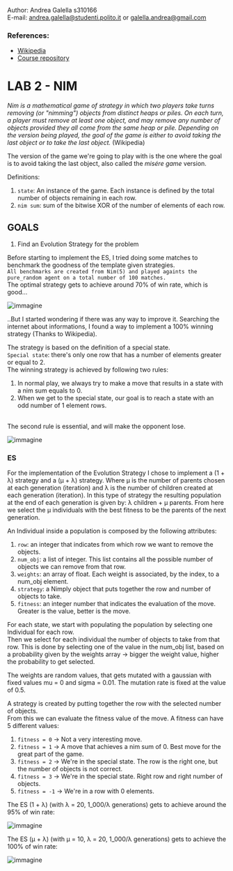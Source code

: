 Author: Andrea Galella s310166
</br>
E-mail: <andrea.galella@studenti.polito.it> or <galella.andrea@gmail.com>
</br>
### References:
  - [Wikipedia](https://en.wikipedia.org/wiki/Nim)
  - [Course repository](https://github.com/squillero/computational-intelligence)

# LAB 2 - NIM

*Nim is a mathematical game of strategy in which two players take turns removing (or "nimming") objects from distinct heaps or piles. On each turn, a player must remove at least one object, and may remove any number of objects provided they all come from the same heap or pile. Depending on the version being played, the goal of the game is either to avoid taking the last object or to take the last object.* (Wikipedia)

The version of the game we're going to play with is the one where the goal is to avoid taking the last object, also called the *misére game* version.

Definitions:
  1. `state`: An instance of the game. Each instance is defined by the total number of objects remaining in each row. 
  2. `nim sum`: sum of the bitwise XOR of the number of elements of each row.

## GOALS

1) Find an Evolution Strategy for the problem

Before starting to implement the ES, I tried doing some matches to benchmark the goodness of the template given strategies.
</br>
`All benchmarks are created from Nim(5) and played againts the pure_random agent on a total number of 100 matches.`
</br>
The optimal strategy gets to achieve around 70% of win rate, which is good...

![immagine](https://github.com/andrea-ga/computational-intelligence/assets/55812399/464fea43-4c7d-4f02-80ae-d55471033db9)

..But I started wondering if there was any way to improve it.
Searching the internet about informations, I found a way to implement a 100% winning strategy (Thanks to Wikipedia).

The strategy is based on the definition of a special state.
</br>
`Special state`: there's only one row that has a number of elements greater or equal to 2.
</br>
The winning strategy is achieved by following two rules:
  1. In normal play, we always try to make a move that results in a state with a nim sum equals to 0.
  2. When we get to the special state, our goal is to reach a state with an odd number of 1 element rows.
</br>
The second rule is essential, and will make the opponent lose.

![immagine](https://github.com/andrea-ga/computational-intelligence/assets/55812399/c3f26972-177f-4d7c-a0d4-ff9189aa54fd)


### ES
For the implementation of the Evolution Strategy I chose to implement a (1 + λ) strategy and a (μ + λ) strategy. Where μ is the number of parents chosen at each generation (iteration) and λ is the number of children created at each generation (iteration). In this type of strategy the resulting population at the end of each generation is given by: λ children + μ parents. From here we select the μ individuals with the best fitness to be the parents of the next generation.

An Individual inside a population is composed by the following attributes:
  1. `row`: an integer that indicates from which row we want to remove the objects.
  2. `num_obj`: a list of integer. This list contains all the possible number of objects we can remove from that row.
  3. `weights`: an array of float. Each weight is associated, by the index, to a num_obj element.
  4. `strategy`: a Nimply object that puts together the row and number of objects to take.
  5. `fitness`: an integer number that indicates the evaluation of the move. Greater is the value, better is the move.

For each state, we start with populating the population by selecting one Individual for each row.
</br>
Then we select for each individual the number of objects to take from that row. This is done by selecting one of the value in the num_obj list, based on a probability given by the weights array -> bigger the weight value, higher the probability to get selected. 

The weights are random values, that gets mutated with a gaussian with fixed values mu = 0 and sigma = 0.01. The mutation rate is fixed at the value of 0.5.

A strategy is created by putting together the row with the selected number of objects.
</br>
From this we can evaluate the fitness value of the move. A fitness can have 5 different values:
  1) `fitness = 0`  -> Not a very interesting move.
  2) `fitness = 1`  -> A move that achieves a nim sum of 0. Best move for the great part of the game.
  3) `fitness = 2`  -> We're in the special state. The row is the right one, but the number of objects is not correct.
  4) `fitness = 3`  -> We're in the special state. Right row and right number of objects.
  5) `fitness = -1` -> We're in a row with 0 elements.

The ES (1 + λ) (with λ = 20, 1_000/λ generations) gets to achieve around the 95% of win rate:

![immagine](https://github.com/andrea-ga/computational-intelligence/assets/55812399/89ec50c3-8063-4989-b3eb-2a2328900e1a)

The ES (μ + λ) (with μ = 10, λ = 20, 1_000/λ generations) gets to achieve the 100% of win rate:

![immagine](https://github.com/andrea-ga/computational-intelligence/assets/55812399/c4385943-b958-41d8-b919-6278a493ad18)




